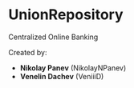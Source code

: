 # UnionRepository
 Centralized Online Banking

 Created by:
 - **Nikolay Panev** (NikolayNPanev)
 - **Venelin Dachev** (VeniiiD)

